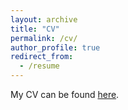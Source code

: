```yaml
---
layout: archive
title: "CV"
permalink: /cv/
author_profile: true
redirect_from:
  - /resume
---
```


My CV can be found [here](/files/CV.pdf).

